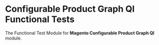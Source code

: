 # Configurable Product Graph Ql Functional Tests

The Functional Test Module for **Magento Configurable Product Graph Ql** module.
